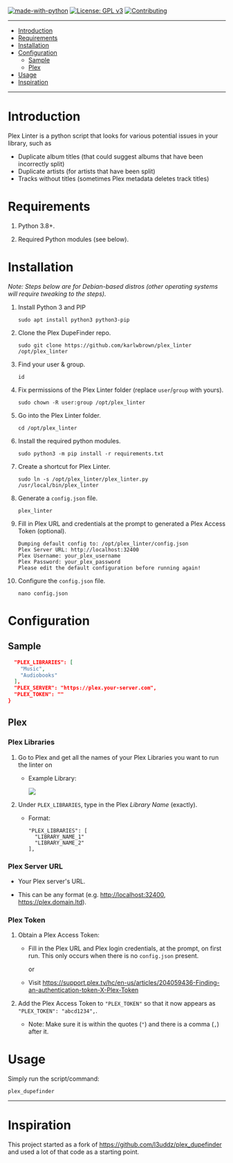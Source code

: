[![made-with-python](https://img.shields.io/badge/Made%20with-Python-blue.svg?style=flat-square)](https://www.python.org/)
[![License: GPL v3](https://img.shields.io/badge/License-GPL%203-blue.svg?style=flat-square)](https://github.com/karlwbrown/plex_linter/blob/master/LICENSE.md)
[![Contributing](https://img.shields.io/badge/Contributing-gray.svg?style=flat-square)](CONTRIBUTING.md)

---

<!-- TOC depthFrom:1 depthTo:2 withLinks:1 updateOnSave:1 orderedList:0 -->

- [Introduction](#introduction)
- [Requirements](#requirements)
- [Installation](#installation)
- [Configuration](#configuration)
  - [Sample](#sample)
  - [Plex](#plex)
- [Usage](#usage)
- [Inspiration](#inspiration)

<!-- /TOC -->

---

# Introduction

Plex Linter is a python script that looks for various potential issues in your library, such as 
  * Duplicate album titles (that could suggest albums that have been incorrectly split)
  * Duplicate artists (for artists that have been split)
  * Tracks without titles (sometimes Plex metadata deletes track titles)

# Requirements

1. Python 3.8+.

1. Required Python modules (see below).


# Installation

_Note: Steps below are for Debian-based distros (other operating systems will require tweaking to the steps)._

1. Install Python 3 and PIP

   ```
   sudo apt install python3 python3-pip
   ```

1. Clone the Plex DupeFinder repo.

   ```
   sudo git clone https://github.com/karlwbrown/plex_linter /opt/plex_linter
   ```

1. Find your user & group.

   ```
   id
   ```

1. Fix permissions of the Plex Linter folder (replace `user`/`group` with yours).

   ```
   sudo chown -R user:group /opt/plex_linter
   ```

1. Go into the Plex Linter folder.

   ```
   cd /opt/plex_linter
   ```

1. Install the required python modules.

   ```
   sudo python3 -m pip install -r requirements.txt
   ```

1. Create a shortcut for Plex Linter.

   ```
   sudo ln -s /opt/plex_linter/plex_linter.py /usr/local/bin/plex_linter
   ```

1. Generate a `config.json` file.

   ```
   plex_linter
   ```

1. Fill in Plex URL and credentials at the prompt to generated a Plex Access Token (optional).

   ```
   Dumping default config to: /opt/plex_linter/config.json
   Plex Server URL: http://localhost:32400
   Plex Username: your_plex_username
   Plex Password: your_plex_password
   Please edit the default configuration before running again!
   ```

1. Configure the `config.json` file.

   ```
   nano config.json
   ```


# Configuration

## Sample

```json
  "PLEX_LIBRARIES": [
    "Music",
    "Audiobooks"
  ],
  "PLEX_SERVER": "https://plex.your-server.com",
  "PLEX_TOKEN": ""
}
```

## Plex

### Plex Libraries

1. Go to Plex and get all the names of your Plex Libraries you want to run the linter on

   - Example Library:

     ![](https://i.imgur.com/JFRTD1m.png)

1. Under `PLEX_LIBRARIES`, type in the Plex *Library Name* (exactly).

   - Format:

     ```
     "PLEX_LIBRARIES": [
       "LIBRARY_NAME_1"
       "LIBRARY_NAME_2"
     ],
     ```

### Plex Server URL

- Your Plex server's URL.

- This can be any format (e.g. <http://localhost:32400>, <https://plex.domain.ltd>).

### Plex Token

1. Obtain a Plex Access Token:

   - Fill in the Plex URL and Plex login credentials, at the prompt, on first run. This only occurs when there is no `config.json` present.

     or

   - Visit https://support.plex.tv/hc/en-us/articles/204059436-Finding-an-authentication-token-X-Plex-Token

1. Add the Plex Access Token to `"PLEX_TOKEN"` so that it now appears as `"PLEX_TOKEN": "abcd1234",`.

   - Note: Make sure it is within the quotes (`"`) and there is a comma (`,`) after it.


# Usage

Simply run the script/command:

```
plex_dupefinder
```

***

# Inspiration

This project started as a fork of https://github.com/l3uddz/plex_dupefinder and used a lot of that code as a starting point.

